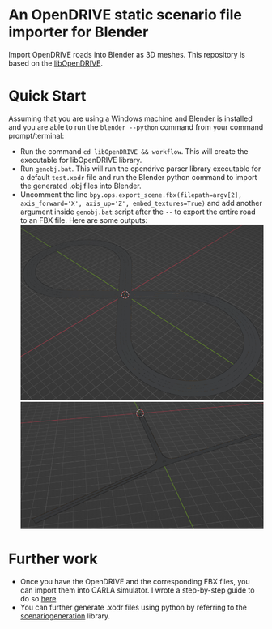 # An OpenDRIVE static scenario file importer for Blender
Import OpenDRIVE roads into Blender as 3D meshes. This repository is based on the [libOpenDRIVE](https://github.com/grepthat/libOpenDRIVE). 

# Quick Start
Assuming that you are using a Windows machine and Blender is installed and you are able to run the `blender --python` command from your command prompt/terminal:
- Run the command `cd libOpenDRIVE && workflow`. This will create the executable for libOpenDRIVE library. 
- Run `genobj.bat`. This will run the opendrive parser library executable for a default `test.xodr` file and run the Blender python command to import the generated .obj files into Blender. 
- Uncomment the line `bpy.ops.export_scene.fbx(filepath=argv[2], axis_forward='X', axis_up='Z', embed_textures=True)` and add another argument inside `genobj.bat` script after the `--` to export the entire road to an FBX file. 
Here are some outputs:
![Loopy road](assets/loopy.png)
![junction-3way](assets/junction-3way.png)

# Further work
- Once you have the OpenDRIVE and the corresponding FBX files, you can import them into CARLA simulator. I wrote a step-by-step guide to do so [here](https://github.com/johschmitz/blender-driving-scenario-creator/issues/23)
- You can further generate .xodr files using python by referring to the [scenariogeneration](https://github.com/pyoscx/scenariogeneration) library. 

